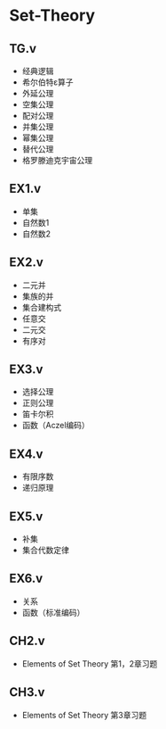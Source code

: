 # Set-Theory

## TG.v
- 经典逻辑
- 希尔伯特ε算子
- 外延公理
- 空集公理
- 配对公理
- 并集公理
- 幂集公理
- 替代公理
- 格罗滕迪克宇宙公理

## EX1.v
- 单集
- 自然数1
- 自然数2

## EX2.v
- 二元并
- 集族的并
- 集合建构式
- 任意交
- 二元交
- 有序对

## EX3.v
- 选择公理
- 正则公理
- 笛卡尔积
- 函数（Aczel编码）

## EX4.v
- 有限序数
- 递归原理

## EX5.v
- 补集
- 集合代数定律

## EX6.v
- 关系
- 函数（标准编码）

## CH2.v
- Elements of Set Theory 第1，2章习题

## CH3.v
- Elements of Set Theory 第3章习题
